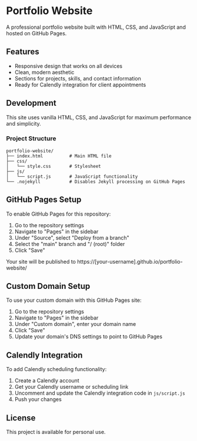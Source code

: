 # Portfolio Website

A professional portfolio website built with HTML, CSS, and JavaScript and hosted on GitHub Pages.

## Features

- Responsive design that works on all devices
- Clean, modern aesthetic
- Sections for projects, skills, and contact information
- Ready for Calendly integration for client appointments

## Development

This site uses vanilla HTML, CSS, and JavaScript for maximum performance and simplicity.

### Project Structure

```
portfolio-website/
├── index.html          # Main HTML file
├── css/
│   └── style.css       # Stylesheet
├── js/
│   └── script.js       # JavaScript functionality
└── .nojekyll           # Disables Jekyll processing on GitHub Pages
```

## GitHub Pages Setup

To enable GitHub Pages for this repository:

1. Go to the repository settings
2. Navigate to "Pages" in the sidebar
3. Under "Source", select "Deploy from a branch"
4. Select the "main" branch and "/ (root)" folder
5. Click "Save"

Your site will be published to https://[your-username].github.io/portfolio-website/

## Custom Domain Setup

To use your custom domain with this GitHub Pages site:

1. Go to the repository settings
2. Navigate to "Pages" in the sidebar
3. Under "Custom domain", enter your domain name
4. Click "Save"
5. Update your domain's DNS settings to point to GitHub Pages

## Calendly Integration

To add Calendly scheduling functionality:

1. Create a Calendly account
2. Get your Calendly username or scheduling link
3. Uncomment and update the Calendly integration code in `js/script.js`
4. Push your changes

## License

This project is available for personal use.
